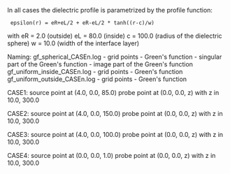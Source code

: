 In all cases the dielectric profile is parametrized by
the profile function:

     epsilon(r) = eR+eL/2 + eR-eL/2 * tanh((r-c)/w)

with eR = 2.0  (outside)
     eL = 80.0 (inside)
     c  = 100.0 (radius of the dielectric sphere)
     w  =  10.0 (width of the interface layer)

Naming:
    gf_spherical_CASEn.log
        - grid points
        - Green's function
        - singular part of the Green's function
        - image part of the Green's function
    gf_uniform_inside_CASEn.log
        - grid points
        - Green's function
    gf_uniform_outside_CASEn.log
        - grid points
        - Green's function

CASE1:
    source point at (4.0, 0.0, 85.0)
    probe point at  (0.0, 0.0, z) with z in 10.0, 300.0

CASE2:
    source point at (4.0, 0.0, 150.0)
    probe point at  (0.0, 0.0, z) with z in 10.0, 300.0

CASE3:
    source point at (4.0, 0.0, 100.0)
    probe point at  (0.0, 0.0, z) with z in 10.0, 300.0

CASE4:
    source point at (0.0, 0.0, 1.0)
    probe point at  (0.0, 0.0, z) with z in 10.0, 300.0
